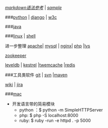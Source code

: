 *[markdown语法参考](markdown)*  |  *[sample](samplemarkdown)*

###[python](python)  | [django](django) | [w3c](w3c)

###[java](java)

###[linux](linux) | [shell](shell)

进一步整理
[apache](apache)| [mysql](mysql) | [nginx](nginx)| [php](php) |[lvs](lvs)

[zookeeper](zookeeper) 

[leveldb](leveldb) | [kestrel](kestrel) |[twemcache](twemcache) |[redis](redis)


###工具类软件
[git](git) | [svn](svn) |[maven](maven)

[wiki](wiki) | [jira](jira) 

###[mac](mac)


- 开发语言带的简易模块
    - python ：$ python -m SimpleHTTPServer
    - php: $ php -S localhost:8000
    - ruby: $ ruby -run -e httpd . -p 5000
